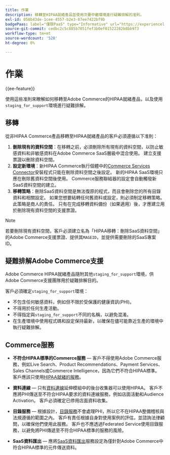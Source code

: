 ```yaml
---
title: 作業
description: 移轉至HIPAA就緒產品並使用次要中繼環境進行疑難排解的准則。
exl-id: 058b43de-1cee-4557-b2e3-87ee7422bf9b
badgePaas: label="僅限PaaS" type="Informative" url="https://experienceleague.adobe.com/zh-hant/docs/commerce/user-guides/product-solutions" tooltip="僅適用於雲端專案(Adobe管理的PaaS基礎結構)和內部部署專案的Adobe Commerce 。"
source-git-commit: cedbc2c5c885b7051fef3b0ef01522282b8bb973
workflow-type: tm+mt
source-wordcount: '528'
ht-degree: 0%

---
```


# 作業

{{ee-feature}}

使用這些准則來瞭解如何移轉至Adobe Commerce的HIPAA就緒產品，以及使用`staging_for_support`環境進行疑難排解。

## 移轉

從非HIPAA Commerce產品移轉至HIPAA就緒產品的客戶必須遵循以下准則：

1. **刪除現有的資料空間**：在移轉之前，必須刪除所有現有的資料空間，以防止敏感資料和非敏感資料在Adobe Commerce SaaS層級中混合使用。 建立支援票證以刪除資料空間。
1. **設定新環境**：新HIPAA Commerce執行個體中的[Commerce Services Connector](https://experienceleague.adobe.com/zh-hant/docs/commerce/user-guides/integration-services/saas)安裝程式只能在刪除資料空間之後設定。 新的HIPAA SaaS環境只應在刪除舊資料空間後使用。 Commerce服務聯結器的設定會自動觸發新SaaS資料空間的建立。
1. **移轉策略**：刪除SaaS資料空間是無法復原的程式，而且會刪除您的所有目錄資料和相關設定。 如果您想要結轉任何舊資料或設定，則必須制定移轉策略。 此策略是商人的責任。 只有在完成移轉資料備份（如果適用）後，才應建立用於刪除現有資料空間的支援票證。

>[!NOTE]
>若要刪除現有資料空間，客戶必須建立名為「HIPAA移轉：刪除SaaS資料空間」的Adobe Commerce支援票證、提供其`MAGEID`，並提供需要刪除的SaaS專案ID。

## 疑難排解Adobe Commerce支援

Adobe Commerce HIPAA就緒產品隨附其他`staging_for_support`環境，供Adobe Commerce支援團隊用於疑難排解目的。

客戶必須確定`staging_for_support`環境：

- 不包含任何敏感資料，例如但不限於受保護的健康資訊(PHI)。
- 不得用於任何生產活動。
- 不得指定與`staging_for_support`不同的名稱，以避免混淆。
- 在生產環境中使用程式碼和設定保持最新，以確保在儘可能靠近生產的環境中執行疑難排解。

## Commerce服務

- **不符合HIPAA標準的Commerce服務** — 客戶不得使用Adobe Commerce服務，例如Live Search、Product Recommendations、Payment Services、Sales Channels或Commerce Intelligence，因為它們不符合HIPAA標準。 客戶應該只使用[HIPAA就緒的服務](overview.md)。

- **資料連線** — 只有[資料連線](https://experienceleague.adobe.com/zh-hant/docs/commerce/data-connection/overview)延伸模組中的後台收集器可以使用HIPAA。 客戶不應將PHI傳送至不符合HIPAA要求的資料連線服務，例如店面活動和Audience Activation。 客戶必須確定已停用店面資料收集。

- **目錄服務** — 根據設計，[目錄服務](https://experienceleague.adobe.com/zh-hant/docs/commerce/catalog-service/overview)不會處理PHI，所以它不在HIPAA整備稽核與法規遵循的範圍之內。 客戶有責任根據自身對使用案例的評估，並諮詢法律顧問，以確保他們使用此服務。 客戶也不應透過Federated Service使用目錄服務，以避免將PHI傳遞至不符合HIPAA標準的服務的風險。

- **SaaS資料匯出** — 應將[SaaS資料匯出](https://experienceleague.adobe.com/zh-hant/docs/commerce/saas-data-export/overview)服務設定為僅針對Adobe Commerce中符合HIPAA標準的元件傳送資料。
